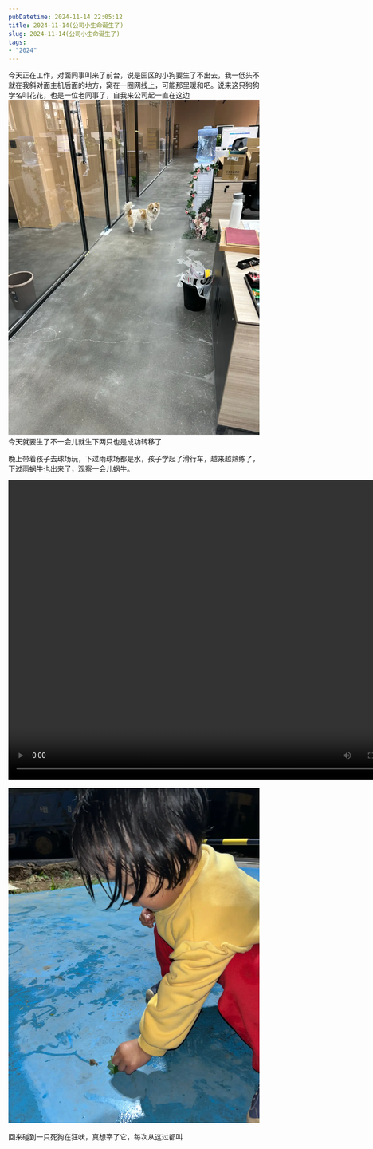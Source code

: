 ```yaml
---
pubDatetime: 2024-11-14 22:05:12
title: 2024-11-14(公司小生命诞生了)
slug: 2024-11-14(公司小生命诞生了)
tags:
- "2024"
---
```


今天正在工作，对面同事叫来了前台，说是园区的小狗要生了不出去，我一低头不就在我斜对面主机后面的地方，窝在一圈网线上，可能那里暖和吧。说来这只狗狗学名叫花花，也是一位老同事了，自我来公司起一直在这边
![image](../../../../public/img/2024/2024-11-14-3a6eefa7-368f-4a95-b61c-96e91331182c.webp)
今天就要生了不一会儿就生下两只也是成功转移了

晚上带着孩子去球场玩，下过雨球场都是水，孩子学起了滑行车，越来越熟练了，下过雨蜗牛也出来了，观察一会儿蜗牛。

<video src="https://pub-4232cd0528364004a537285f400807bf.r2.dev/2024/3a1f7faf-4e3e-4a45-9ec0-cf599c281282.mov" autoplay="false" controls="controls" width="800" height="600"/></video>

![image](../../../../public/img/2024/2024-11-14-62438e2a-e565-4daa-801d-859cc1d8eadb.webp)

回来碰到一只死狗在狂吠，真想宰了它，每次从这过都叫